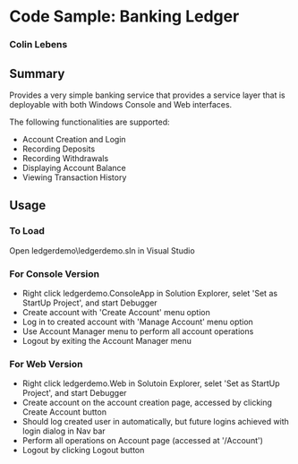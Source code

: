 # Code Sample: Banking Ledger

### Colin Lebens

## Summary
Provides a very simple banking service that provides a service layer that is deployable with both Windows Console and Web interfaces. 

The following functionalities are supported:
- Account Creation and Login
- Recording Deposits
- Recording Withdrawals
- Displaying Account Balance
- Viewing Transaction History

## Usage

### To Load
Open ledgerdemo\ledgerdemo.sln in Visual Studio

### For Console Version 
- Right click ledgerdemo.ConsoleApp in Solution Explorer, selet 'Set as StartUp Project', and start Debugger
- Create account with 'Create Account' menu option 
- Log in to created account with 'Manage Account' menu option
- Use Account Manager menu to perform all account operations
- Logout by exiting the Account Manager menu

### For Web Version 
- Right click ledgerdemo.Web in Solutoin Explorer, selet 'Set as StartUp Project', and start Debugger
- Create account on the account creation page, accessed by clicking Create Account button
- Should log created user in automatically, but future logins achieved with login dialog in Nav bar
- Perform all operations on Account page (accessed at '/Account')
- Logout by clicking Logout button